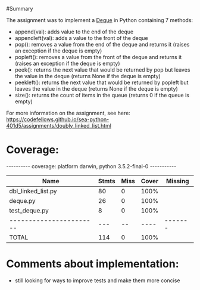 #Summary

The assignment was to implement a [Deque](https://codefellows.github.io/sea-python-401d5/assignments/deque.html)
in Python containing 7 methods:

* append(val): adds value to the end of the deque
* appendleft(val): adds a value to the front of the deque
* pop(): removes a value from the end of the deque and returns it (raises an exception if the deque is empty)
* popleft(): removes a value from the front of the deque and returns it (raises an exception if the deque is empty)
* peek(): returns the next value that would be returned by pop but leaves the value in the deque (returns None if the deque is empty)
* peekleft(): returns the next value that would be returned by popleft but leaves the value in the deque (returns None if the deque is empty)
* size(): returns the count of items in the queue (returns 0 if the queue is empty)

For more information on the assignment, see here: https://codefellows.github.io/sea-python-401d5/assignments/doubly_linked_list.html


# Coverage:

---------- coverage: platform darwin, python 3.5.2-final-0 -----------


| Name                     | Stmts | Miss | Cover | Missing |
| -----------------------  | ----- | ---- | ----- | ------- |
| dbl_linked_list.py       |  80   |  0   | 100%  |         |
| deque.py                 |  26   |  0   | 100%  |         |
| test_deque.py            |   8   |  0   | 100%  |         |
| -----------------------  |  ---  |  --  | ----  | ------- |
| TOTAL                    |  114  |  0   | 100%  |         |


# Comments about implementation:

* still looking for ways to improve tests and make them more concise

